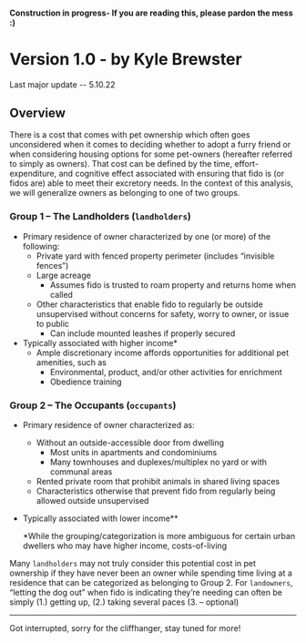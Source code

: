 #### Construction in progress-  If you are reading this, please pardon the mess :)

# Version 1.0 - by Kyle Brewster
Last major update -- 5.10.22

## Overview
There is a cost that comes with pet ownership which often goes unconsidered when it comes to deciding whether to adopt a furry friend or when considering housing options for some pet-owners (hereafter referred to simply as owners). That cost can be defined by the time, effort-expenditure, and cognitive effect associated with ensuring that fido is (or fidos are) able to meet their excretory needs. In the context of this analysis, we will generalize owners as belonging to one of two groups.

### Group 1 – The Landholders (`landholders`)   
  -	Primary residence of owner characterized by one (or more) of the following:  
    -	Private yard with fenced property perimeter (includes “invisible fences”)  
    -	Large acreage  
        -	Assumes fido is trusted to roam property and returns home when called  
    -	Other characteristics that enable fido to regularly be outside unsupervised without concerns for safety, worry to owner, or issue to public  
        -	Can include mounted leashes if properly secured  
  -	Typically associated with higher income*  
    -	Ample discretionary income affords opportunities for additional pet amenities, such as  
        -	Environmental, product, and/or other activities for enrichment  
        -	Obedience training  
        
### Group 2 – The Occupants (`occupants`)  
  -	Primary residence of owner characterized as:  
    -	Without an outside-accessible door from dwelling  
        -	Most units in apartments and condominiums  
        -	Many townhouses and duplexes/multiplex no yard or with communal areas  
    -	Rented private room that prohibit animals in shared living spaces  
    -	Characteristics otherwise that prevent fido from regularly being allowed outside unsupervised  
  -	Typically associated with lower income** 


     *While the grouping/categorization is more ambiguous for certain urban dwellers who may have higher income, costs-of-living 


Many ` landholders ` may not truly consider this potential cost in pet ownership if they have never been an owner while spending time living at a residence that can be categorized as belonging to Group 2. For `landowners`, “letting the dog out” when fido is indicating they’re needing can often be simply (1.) getting up, (2.) taking several paces (3. – optional) 

----------------------

Got interrupted, sorry for the cliffhanger, stay tuned for more! 
